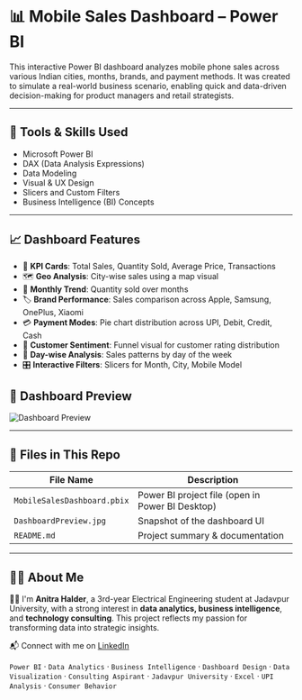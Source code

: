 # 📊 Mobile Sales Dashboard – Power BI

This interactive Power BI dashboard analyzes mobile phone sales across various Indian cities, months, brands, and payment methods. It was created to simulate a real-world business scenario, enabling quick and data-driven decision-making for product managers and retail strategists.

---

## 🔧 Tools & Skills Used
- Microsoft Power BI  
- DAX (Data Analysis Expressions)  
- Data Modeling  
- Visual & UX Design  
- Slicers and Custom Filters  
- Business Intelligence (BI) Concepts

---

## 📈 Dashboard Features
- 📌 **KPI Cards**: Total Sales, Quantity Sold, Average Price, Transactions  
- 🗺️ **Geo Analysis**: City-wise sales using a map visual  
- 📅 **Monthly Trend**: Quantity sold over months  
- 🏷️ **Brand Performance**: Sales comparison across Apple, Samsung, OnePlus, Xiaomi  
- 💳 **Payment Modes**: Pie chart distribution across UPI, Debit, Credit, Cash  
- 🌟 **Customer Sentiment**: Funnel visual for customer rating distribution  
- 📆 **Day-wise Analysis**: Sales patterns by day of the week  
- 🎛️ **Interactive Filters**: Slicers for Month, City, Mobile Model  


## 📸 Dashboard Preview

![Dashboard Preview](DashboardPreview.jpg)


---

## 📁 Files in This Repo
| File Name | Description |
|-----------|-------------|
| `MobileSalesDashboard.pbix` | Power BI project file (open in Power BI Desktop) |
| `DashboardPreview.jpg` | Snapshot of the dashboard UI |
| `README.md` | Project summary & documentation |

---

## 🙋‍♀️ About Me

👩‍💻 I'm **Anitra Halder**, a 3rd-year Electrical Engineering student at Jadavpur University, with a strong interest in **data analytics, business intelligence**, and **technology consulting**. This project reflects my passion for transforming data into strategic insights.

📬 Connect with me on [LinkedIn](https://www.linkedin.com/in/anitra-halder-0b6a4b323)

`Power BI` · `Data Analytics` · `Business Intelligence` · `Dashboard Design` · `Data Visualization` · `Consulting Aspirant` · `Jadavpur University` · `Excel` · `UPI Analysis` · `Consumer Behavior`
